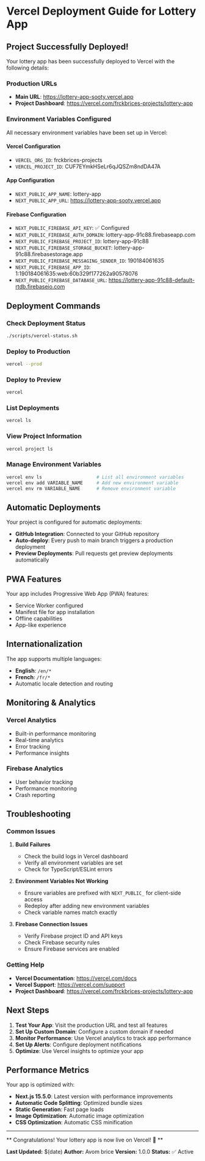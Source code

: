 # Vercel Deployment Guide for Lottery App

## Project Successfully Deployed!

Your lottery app has been successfully deployed to Vercel with the following details:

### Production URLs

- **Main URL**: https://lottery-app-sooty.vercel.app
- **Project Dashboard**: https://vercel.com/frckbrices-projects/lottery-app

### Environment Variables Configured

All necessary environment variables have been set up in Vercel:

#### Vercel Configuration

- `VERCEL_ORG_ID`: frckbrices-projects
- `VERCEL_PROJECT_ID`: CUF7EYmkHSeLr6qJQSZm8ndDA47A

#### App Configuration

- `NEXT_PUBLIC_APP_NAME`: lottery-app
- `NEXT_PUBLIC_APP_URL`: https://lottery-app-sooty.vercel.app

#### Firebase Configuration

- `NEXT_PUBLIC_FIREBASE_API_KEY`: ✅ Configured
- `NEXT_PUBLIC_FIREBASE_AUTH_DOMAIN`: lottery-app-91c88.firebaseapp.com
- `NEXT_PUBLIC_FIREBASE_PROJECT_ID`: lottery-app-91c88
- `NEXT_PUBLIC_FIREBASE_STORAGE_BUCKET`: lottery-app-91c88.firebasestorage.app
- `NEXT_PUBLIC_FIREBASE_MESSAGING_SENDER_ID`: 190184061635
- `NEXT_PUBLIC_FIREBASE_APP_ID`: 1:190184061635:web:60b329f177262a90578076
- `NEXT_PUBLIC_FIREBASE_DATABASE_URL`: https://lottery-app-91c88-default-rtdb.firebaseio.com

## Deployment Commands

### Check Deployment Status

```bash
./scripts/vercel-status.sh
```

### Deploy to Production

```bash
vercel --prod
```

### Deploy to Preview

```bash
vercel
```

### List Deployments

```bash
vercel ls
```

### View Project Information

```bash
vercel project ls
```

### Manage Environment Variables

```bash
vercel env ls                    # List all environment variables
vercel env add VARIABLE_NAME     # Add new environment variable
vercel env rm VARIABLE_NAME      # Remove environment variable
```

## Automatic Deployments

Your project is configured for automatic deployments:

- **GitHub Integration**: Connected to your GitHub repository
- **Auto-deploy**: Every push to main branch triggers a production deployment
- **Preview Deployments**: Pull requests get preview deployments automatically

## PWA Features

Your app includes Progressive Web App (PWA) features:

- Service Worker configured
- Manifest file for app installation
- Offline capabilities
- App-like experience

## Internationalization

The app supports multiple languages:

- **English**: `/en/*`
- **French**: `/fr/*`
- Automatic locale detection and routing

## Monitoring & Analytics

### Vercel Analytics

- Built-in performance monitoring
- Real-time analytics
- Error tracking
- Performance insights

### Firebase Analytics

- User behavior tracking
- Performance monitoring
- Crash reporting

## Troubleshooting

### Common Issues

1. **Build Failures**
   - Check the build logs in Vercel dashboard
   - Verify all environment variables are set
   - Check for TypeScript/ESLint errors

2. **Environment Variables Not Working**
   - Ensure variables are prefixed with `NEXT_PUBLIC_` for client-side access
   - Redeploy after adding new environment variables
   - Check variable names match exactly

3. **Firebase Connection Issues**
   - Verify Firebase project ID and API keys
   - Check Firebase security rules
   - Ensure Firebase services are enabled

### Getting Help

- **Vercel Documentation**: https://vercel.com/docs
- **Vercel Support**: https://vercel.com/support
- **Project Dashboard**: https://vercel.com/frckbrices-projects/lottery-app

## Next Steps

1. **Test Your App**: Visit the production URL and test all features
2. **Set Up Custom Domain**: Configure a custom domain if needed
3. **Monitor Performance**: Use Vercel analytics to track app performance
4. **Set Up Alerts**: Configure deployment notifications
5. **Optimize**: Use Vercel insights to optimize your app

## Performance Metrics

Your app is optimized with:

- **Next.js 15.5.0**: Latest version with performance improvements
- **Automatic Code Splitting**: Optimized bundle sizes
- **Static Generation**: Fast page loads
- **Image Optimization**: Automatic image optimization
- **CSS Optimization**: Automatic CSS minification

---

** Congratulations! Your lottery app is now live on Vercel! 🎉 **

**Last Updated:** $(date)
**Author:** Avom brice
**Version:** 1.0.0
**Status:** ✅ Active
